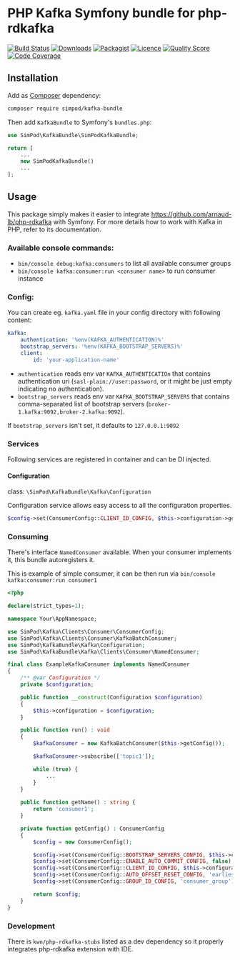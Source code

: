 # PHP Kafka Symfony bundle for php-rdkafka

[![Build Status](https://travis-ci.org/simPod/KafkaBundle.svg)](https://travis-ci.org/simPod/KafkaBundle)
[![Downloads](https://poser.pugx.org/simpod/kafka-bundle/d/total.svg)](https://packagist.org/packages/simpod/kafka-bundle)
[![Packagist](https://poser.pugx.org/simpod/kafka-bundle/v/stable.svg)](https://packagist.org/packages/simpod/kafka-bundle)
[![Licence](https://poser.pugx.org/simpod/kafka-bundle/license.svg)](https://packagist.org/packages/simpod/kafka-bundle)
[![Quality Score](https://scrutinizer-ci.com/g/simPod/KafkaBundle/badges/quality-score.png?b=master)](https://scrutinizer-ci.com/g/simPod/KafkaBundle)
[![Code Coverage](https://scrutinizer-ci.com/g/simPod/KafkaBundle/badges/coverage.png?b=master)](https://scrutinizer-ci.com/g/simPod/KafkaBundle)

## Installation

Add as [Composer](https://getcomposer.org/) dependency:

```sh
composer require simpod/kafka-bundle
```

Then add `KafkaBundle` to Symfony's `bundles.php`:

```php
use SimPod\KafkaBundle\SimPodKafkaBundle;

return [
    ...
    new SimPodKafkaBundle()
    ...
];
```

## Usage

This package simply makes it easier to integrate https://github.com/arnaud-lb/php-rdkafka with Symfony. For more details how to work with Kafka in PHP, refer to its documentation.

### Available console commands:

- `bin/console debug:kafka:consumers` to list all available consumer groups
- `bin/console kafka:consumer:run <consumer name>` to run consumer instance

### Config:

You can create eg. `kafka.yaml` file in your config directory with following content:

```yaml
kafka:
    authentication: '%env(KAFKA_AUTHENTICATION)%'
    bootstrap_servers: '%env(KAFKA_BOOTSTRAP_SERVERS)%'
    client:
        id: 'your-application-name'
```

- `authentication` reads env var `KAFKA_AUTHENTICATIOn` that contains authentication uri (`sasl-plain://user:password`, or it might be just empty indicating no authentication).
- `bootstrap_servers` reads env var `KAFKA_BOOTSTRAP_SERVERS` that contains comma-separated list of bootstrap servers (`broker-1.kafka:9092,broker-2.kafka:9092`).

If `bootstrap_servers` isn't set, it defaults to `127.0.0.1:9092`

### Services

Following services are registered in container and can be DI injected.

#### Configuration
class: `\SimPod\KafkaBundle\Kafka\Configuration`

Configuration service allows easy access to all the configuration properties.

```php
$config->set(ConsumerConfig::CLIENT_ID_CONFIG, $this->configuration->getIdWithHostname());
```

### Consuming

There's interface `NamedConsumer` available. When your consumer implements it, this bundle autoregisters it.

This is example of simple consumer, it can be then run via `bin/console kafka:consumer:run consumer1`
```php
<?php

declare(strict_types=1);

namespace Your\AppNamespace;

use SimPod\Kafka\Clients\Consumer\ConsumerConfig;
use SimPod\Kafka\Clients\Consumer\KafkaBatchConsumer;
use SimPod\KafkaBundle\Kafka\Configuration;
use SimPod\KafkaBundle\Kafka\Clients\Consumer\NamedConsumer;

final class ExampleKafkaConsumer implements NamedConsumer
{
    /** @var Configuration */
    private $configuration;

    public function __construct(Configuration $configuration)
    {
        $this->configuration = $configuration;
    }

    public function run() : void
    {
        $kafkaConsumer = new KafkaBatchConsumer($this->getConfig());

        $kafkaConsumer->subscribe(['topic1']);

        while (true) {
            ...
        }
    }
    
    public function getName() : string {
        return 'consumer1';    
    }

    private function getConfig() : ConsumerConfig
    {
        $config = new ConsumerConfig();

        $config->set(ConsumerConfig::BOOTSTRAP_SERVERS_CONFIG, $this->configuration->getBootstrapServers());
        $config->set(ConsumerConfig::ENABLE_AUTO_COMMIT_CONFIG, false);
        $config->set(ConsumerConfig::CLIENT_ID_CONFIG, $this->configuration->getClientIdWithHostname());
        $config->set(ConsumerConfig::AUTO_OFFSET_RESET_CONFIG, 'earliest');
        $config->set(ConsumerConfig::GROUP_ID_CONFIG, 'consumer_group');

        return $config;
    }
}

```

### Development

There is `kwn/php-rdkafka-stubs` listed as a dev dependency so it properly integrates php-rdkafka extension with IDE.
